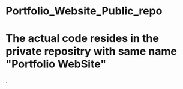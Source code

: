 # Portfolio_Website_Public_repo
# The actual code resides in the private repositry with same name "Portfolio WebSite" 
.
